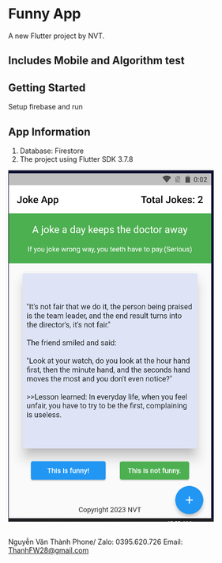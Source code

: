 # Funny App

A new Flutter project by NVT.

## Includes Mobile and Algorithm test

## Getting Started
Setup firebase and run

## App Information

1. Database: Firestore
2. The project using Flutter SDK 3.7.8

![alt text](./assets/joke_app.png)

## 
Nguyễn Văn Thành
Phone/ Zalo: 0395.620.726
Email: ThanhFW28@gmail.com
